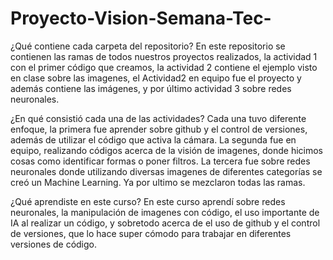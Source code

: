 # Proyecto-Vision-Semana-Tec-
¿Qué contiene cada carpeta del repositorio? En este repositorio se contienen las ramas de todos nuestros proyectos realizados, la actividad 1 con el primer código que creamos, la actividad 2 contiene el ejemplo visto en clase sobre las imagenes, el Actividad2 en equipo fue el proyecto y además contiene las imágenes, y por último actividad 3 sobre redes neuronales. 

¿En qué consistió cada una de las actividades? Cada una tuvo diferente enfoque, la primera fue aprender sobre github y el control de versiones, además de utilizar el código que activa la cámara. La segunda fue en equipo, realizando códigos acerca de la visión de imagenes, donde hicimos cosas como identificar formas o poner filtros. La tercera fue sobre redes neuronales donde utilizando diversas imagenes de diferentes categorías se creó un Machine Learning. Ya por ultimo se mezclaron todas las ramas. 

¿Qué aprendiste en este curso? En este curso aprendí sobre redes neuronales, la manipulación de imagenes con código, el uso importante de IA al realizar un código, y sobretodo acerca de el uso de github y el control de versiones, que lo hace super cómodo para trabajar en diferentes versiones de código. 

